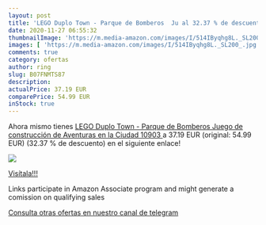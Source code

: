 ```yaml
---
layout: post
title: 'LEGO Duplo Town - Parque de Bomberos  Ju al 32.37 % de descuento'
date: 2020-11-27 06:55:32
thumbnailImage: 'https://m.media-amazon.com/images/I/514IByqhg8L._SL200_.jpg'
images: [ 'https://m.media-amazon.com/images/I/514IByqhg8L._SL200_.jpg' ]
comments: true
category: ofertas
author: ring
slug: B07FNMTS87
description:
actualPrice: 37.19 EUR
comparePrice: 54.99 EUR
inStock: true
---
```


Ahora mismo tienes [LEGO Duplo Town - Parque de Bomberos  Juego de construcción de Aventuras en la Ciudad  10903 ](https://www.amazon.es/dp/B07FNMTS87/?tag=redken-21) a 37.19 EUR (original: 54.99 EUR) (32.37 %  de descuento) en el siguiente enlace!

[![](https://m.media-amazon.com/images/I/514IByqhg8L._SL200_.jpg)](https://www.amazon.es/dp/B07FNMTS87/?tag=redken-21)

[Visítala!!!](https://www.amazon.es/dp/B07FNMTS87/?tag=redken-21)

Links participate in Amazon Associate program and might generate a comission on qualifying sales

[Consulta otras ofertas en nuestro canal de telegram](https://t.me/s/ofertas25)
